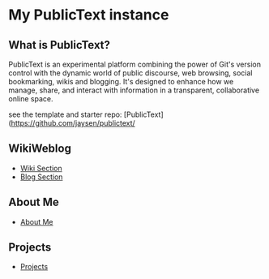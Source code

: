 # My PublicText instance

## What is PublicText?

PublicText is an experimental platform combining the power of Git's version control with the dynamic world of public discourse, web browsing, social bookmarking, wikis and blogging. It's designed to enhance how we manage, share, and interact with information in a transparent, collaborative online space.

see the template and starter repo: [PublicText](https://github.com/jaysen/publictext/

## WikiWeblog

- [Wiki Section](/wiki/home.md)
- [Blog Section](/blog/home.md)

## About Me

- [About Me](/about.md)

## Projects

- [Projects](/projects.md)